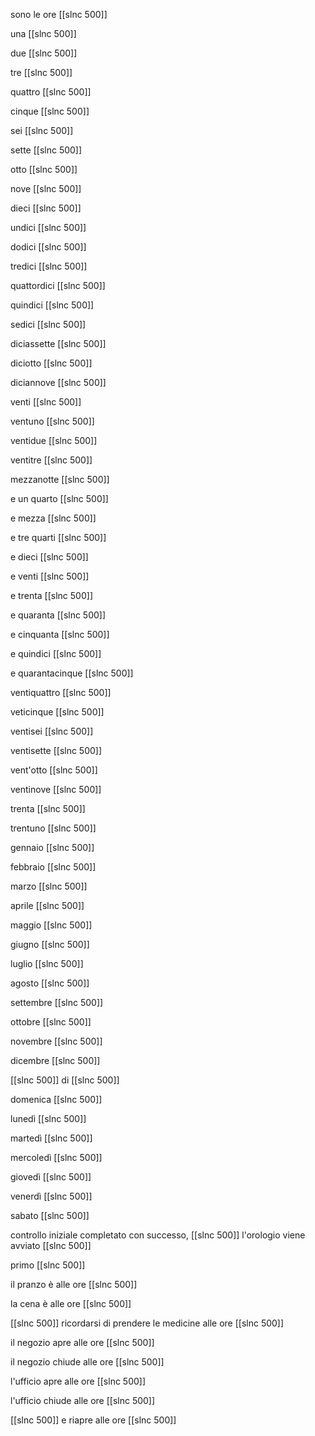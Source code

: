 ﻿sono le ore [[slnc 500]]

una  [[slnc 500]]

due [[slnc 500]]

tre  [[slnc 500]]

quattro  [[slnc 500]]

cinque  [[slnc 500]]

sei  [[slnc 500]]

sette  [[slnc 500]]

otto  [[slnc 500]]

nove  [[slnc 500]]

dieci  [[slnc 500]]

undici  [[slnc 500]]

dodici  [[slnc 500]]

tredici  [[slnc 500]]

quattordici  [[slnc 500]]

quindici  [[slnc 500]]

sedici  [[slnc 500]]

diciassette  [[slnc 500]]

diciotto  [[slnc 500]]

diciannove  [[slnc 500]]

venti  [[slnc 500]]

ventuno  [[slnc 500]]

ventidue  [[slnc 500]]

ventitre  [[slnc 500]]

mezzanotte  [[slnc 500]]

e un quarto  [[slnc 500]]

e mezza  [[slnc 500]]

e tre quarti  [[slnc 500]]

e dieci  [[slnc 500]]

e venti  [[slnc 500]]

e trenta  [[slnc 500]]

e quaranta   [[slnc 500]]

e cinquanta  [[slnc 500]]

e quindici  [[slnc 500]]

e quarantacinque  [[slnc 500]]

ventiquattro  [[slnc 500]]

veticinque  [[slnc 500]]

ventisei  [[slnc 500]]

ventisette  [[slnc 500]]

vent'otto  [[slnc 500]]

ventinove  [[slnc 500]]

trenta  [[slnc 500]]

trentuno  [[slnc 500]]

gennaio  [[slnc 500]]

febbraio  [[slnc 500]]

marzo  [[slnc 500]]

aprile  [[slnc 500]]

maggio  [[slnc 500]]

giugno  [[slnc 500]]

luglio  [[slnc 500]]

agosto  [[slnc 500]]

settembre  [[slnc 500]]

ottobre  [[slnc 500]]

novembre  [[slnc 500]]

dicembre  [[slnc 500]]

[[slnc 500]] di  [[slnc 500]]

domenica  [[slnc 500]]

lunedì  [[slnc 500]]

martedì  [[slnc 500]]

mercoledì  [[slnc 500]]

giovedì  [[slnc 500]]

venerdì  [[slnc 500]]

sabato  [[slnc 500]]

controllo iniziale completato con successo, [[slnc 500]] l'orologio viene avviato [[slnc 500]]

primo  [[slnc 500]]



il pranzo è alle ore  [[slnc 500]]

la cena è alle ore  [[slnc 500]]

[[slnc 500]] ricordarsi di prendere le medicine alle ore  [[slnc 500]]

il negozio apre alle ore  [[slnc 500]]

il negozio chiude alle ore  [[slnc 500]]

l'ufficio apre alle ore  [[slnc 500]]

l'ufficio chiude alle ore  [[slnc 500]]

[[slnc 500]] e riapre alle ore  [[slnc 500]]



